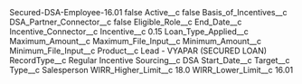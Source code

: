 <?xml version="1.0" encoding="UTF-8"?>
<CustomMetadata xmlns="http://soap.sforce.com/2006/04/metadata" xmlns:xsi="http://www.w3.org/2001/XMLSchema-instance" xmlns:xsd="http://www.w3.org/2001/XMLSchema">
    <label>Secured-DSA-Employee-16.01</label>
    <protected>false</protected>
    <values>
        <field>Active__c</field>
        <value xsi:type="xsd:boolean">false</value>
    </values>
    <values>
        <field>Basis_of_Incentives__c</field>
        <value xsi:nil="true"/>
    </values>
    <values>
        <field>DSA_Partner_Connector__c</field>
        <value xsi:type="xsd:boolean">false</value>
    </values>
    <values>
        <field>Eligible_Role__c</field>
        <value xsi:nil="true"/>
    </values>
    <values>
        <field>End_Date__c</field>
        <value xsi:nil="true"/>
    </values>
    <values>
        <field>Incentive_Connector__c</field>
        <value xsi:nil="true"/>
    </values>
    <values>
        <field>Incentive__c</field>
        <value xsi:type="xsd:double">0.15</value>
    </values>
    <values>
        <field>Loan_Type_Applied__c</field>
        <value xsi:nil="true"/>
    </values>
    <values>
        <field>Maximum_Amount__c</field>
        <value xsi:nil="true"/>
    </values>
    <values>
        <field>Maximum_File_Input__c</field>
        <value xsi:nil="true"/>
    </values>
    <values>
        <field>Minimum_Amount__c</field>
        <value xsi:nil="true"/>
    </values>
    <values>
        <field>Minimum_File_Input__c</field>
        <value xsi:nil="true"/>
    </values>
    <values>
        <field>Product__c</field>
        <value xsi:type="xsd:string">Lead - VYAPAR (SECURED LOAN)</value>
    </values>
    <values>
        <field>RecordType__c</field>
        <value xsi:type="xsd:string">Regular Incentive</value>
    </values>
    <values>
        <field>Sourcing__c</field>
        <value xsi:type="xsd:string">DSA</value>
    </values>
    <values>
        <field>Start_Date__c</field>
        <value xsi:nil="true"/>
    </values>
    <values>
        <field>Target__c</field>
        <value xsi:nil="true"/>
    </values>
    <values>
        <field>Type__c</field>
        <value xsi:type="xsd:string">Salesperson</value>
    </values>
    <values>
        <field>WIRR_Higher_Limit__c</field>
        <value xsi:type="xsd:double">18.0</value>
    </values>
    <values>
        <field>WIRR_Lower_Limit__c</field>
        <value xsi:type="xsd:double">16.01</value>
    </values>
</CustomMetadata>
